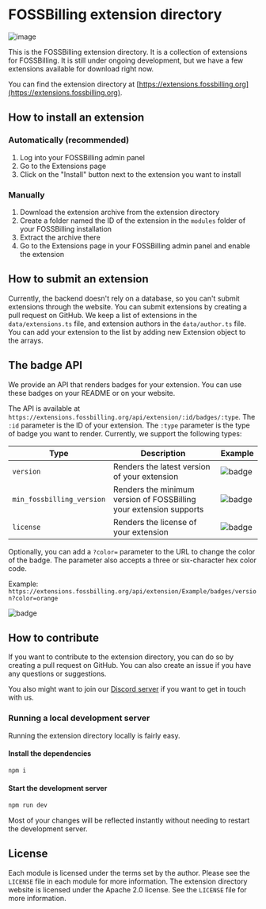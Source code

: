# FOSSBilling extension directory
![image](https://user-images.githubusercontent.com/35808275/233458835-61a11691-e814-47c9-9cc7-63d9a585e3d5.png)

This is the FOSSBilling extension directory. It is a collection of extensions for FOSSBilling. It is still under ongoing development, but we have a few extensions available for download right now.

You can find the extension directory at [https://extensions.fossbilling.org](https://extensions.fossbilling.org).

## How to install an extension
### Automatically (recommended)
1. Log into your FOSSBilling admin panel
2. Go to the Extensions page
3. Click on the "Install" button next to the extension you want to install

### Manually
1. Download the extension archive from the extension directory
2. Create a folder named the ID of the extension in the `modules` folder of your FOSSBilling installation
3. Extract the archive there
4. Go to the Extensions page in your FOSSBilling admin panel and enable the extension

## How to submit an extension
Currently, the backend doesn't rely on a database, so you can't submit extensions through the website. You can submit extensions by creating a pull request on GitHub. We keep a list of extensions in the `data/extensions.ts` file, and extension authors in the `data/author.ts` file. You can add your extension to the list by adding new Extension object to the arrays.

## The badge API
We provide an API that renders badges for your extension. You can use these badges on your README or on your website.

The API is available at `https://extensions.fossbilling.org/api/extension/:id/badges/:type`. The `:id` parameter is the ID of your extension. The `:type` parameter is the type of badge you want to render. Currently, we support the following types:

| Type | Description | Example |
| ---- | ----------- | ------- |
| `version` | Renders the latest version of your extension | ![badge](https://extensions.fossbilling.org/api/extension/Example/badges/version) |
| `min_fossbilling_version` | Renders the minimum version of FOSSBilling your extension supports | ![badge](https://extensions.fossbilling.org/api/extension/Example/badges/min_fossbilling_version) |
| `license` | Renders the license of your extension | ![badge](https://extensions.fossbilling.org/api/extension/Example/badges/license) |

Optionally, you can add a `?color=` parameter to the URL to change the color of the badge. The parameter also accepts a three or six-character hex color code.

Example: `https://extensions.fossbilling.org/api/extension/Example/badges/version?color=orange`

![badge](https://extensions.fossbilling.org/api/extension/Example/badges/version?color=orange)

## How to contribute
If you want to contribute to the extension directory, you can do so by creating a pull request on GitHub. You can also create an issue if you have any questions or suggestions.

You also might want to join our [Discord server](https://fossbilling.org/discord) if you want to get in touch with us.

### Running a local development server
Running the extension directory locally is fairly easy.

#### Install the dependencies
```bash
npm i
```

#### Start the development server
```bash
npm run dev
```

Most of your changes will be reflected instantly without needing to restart the development server.

## License
Each module is licensed under the terms set by the author. Please see the `LICENSE` file in each module for more information.
The extension directory website is licensed under the Apache 2.0 license. See the `LICENSE` file for more information.
